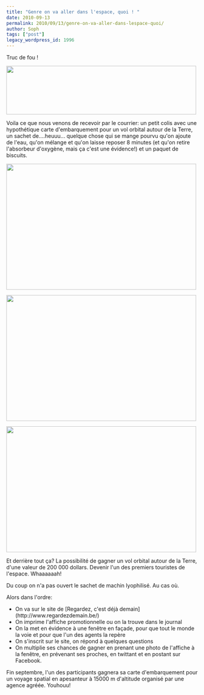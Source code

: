 ```yaml
---
title: "Genre on va aller dans l'espace, quoi ! "
date: 2010-09-13
permalink: 2010/09/13/genre-on-va-aller-dans-lespace-quoi/
author: Soph
tags: ["post"]
legacy_wordpress_id: 1996
---
```


Truc de fou !

[<img class="alignnone size-full" title="Regardez, c_est déjà demain-2" src="https://64k.be/wp-content/uploads/2010/09/Regardez-c_est-déjà-demain-2.jpg" alt="" width="500" height="128" />](http://www.regardezdemain.be/)

<!-- excerpt -->

Voila ce que nous venons de recevoir par le courrier: un petit colis avec une hypothétique carte d'embarquement pour un vol orbital autour de la Terre, un sachet de....heuuu... quelque chose qui se mange pourvu qu'on ajoute de l'eau, qu'on mélange et qu'on laisse reposer 8 minutes (et qu'on retire l'absorbeur d'oxygène, mais ça c'est une évidence!) et un paquet de biscuits.

<a rel="attachment wp-att-1999" href="http://64k.be/2010/09/13/genre-on-va-aller-dans-lespace-quoi/dsc_2441/"><img class="alignnone size-full wp-image-1999" title="DSC_2441" src="https://64k.be/wp-content/uploads/2010/09/DSC_2441.jpg" alt="" width="500" height="332" /></a>

<a rel="attachment wp-att-2001" href="http://64k.be/2010/09/13/genre-on-va-aller-dans-lespace-quoi/dsc_2445/"><img class="alignnone size-full wp-image-2001" title="DSC_2445" src="https://64k.be/wp-content/uploads/2010/09/DSC_2445.jpg" alt="" width="500" height="332" /></a>

<a rel="attachment wp-att-2000" href="http://64k.be/2010/09/13/genre-on-va-aller-dans-lespace-quoi/dsc_2443-1/"><img class="alignnone size-full wp-image-2000" title="DSC_2443-1" src="https://64k.be/wp-content/uploads/2010/09/DSC_2443-1.jpg" alt="" width="500" height="332" /></a>

Et derrière tout ça? La possibilité de gagner un vol orbital autour de la Terre, d'une valeur de 200 000 dollars. Devenir l'un des premiers touristes de l'espace. Whaaaaaah!

Du coup on n'a pas ouvert le sachet de machin lyophilisé. Au cas où.

Alors dans l'ordre:
<ul>
	<li>On va sur le site de [Regardez, c'est déjà demain](http://www.regardezdemain.be/)</li>
	<li>On imprime l'affiche promotionnelle ou on la trouve dans le journal</li>
	<li>On la met en évidence à une fenêtre en façade, pour que tout le monde la voie et pour que l'un des agents la repère</li>
	<li>On s'inscrit sur le site, on répond à quelques questions</li>
	<li>On multiplie ses chances de gagner en prenant une photo de l'affiche à la fenêtre, en prévenant ses proches, en twittant et en postant sur Facebook.</li>
</ul>
Fin septembre, l'un des participants gagnera sa carte d'embarquement pour un voyage spatial en apesanteur à 15000 m d'altitude organisé par une agence agréée. Youhouu!
